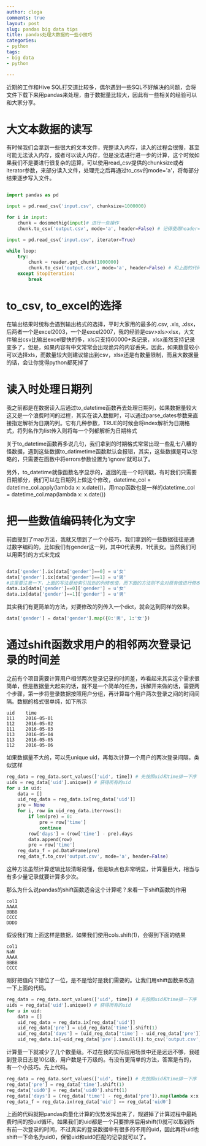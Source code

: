 ```yaml
---
author: cloga
comments: true
layout: post
slug: pandas big data tips
title: pandas处理大数据的一些小技巧
categories:
- python
tags:
- big data
- python

---
```


近期的工作和Hive SQL打交道比较多，偶尔遇到一些SQL不好解决的问题，会将文件下载下来用pandas来处理，由于数据量比较大，因此有一些相关的经验可以和大家分享。

# 大文本数据的读写

有时候我们会拿到一些很大的文本文件，完整读入内存，读入的过程会很慢，甚至可能无法读入内存，或者可以读入内存，但是没法进行进一步的计算，这个时候如果我们不是要进行很复杂的运算，可以使用read_csv提供的chunksize或者iterator参数，来部分读入文件，处理完之后再通过to\_csv的mode='a'，将每部分结果逐步写入文件。

```python

import pandas as pd

input = pd.read_csv('input.csv', chunksize=1000000)

for i in input:
	chunk = dosomethig(input)# 进行一些操作
	chunk.to_csv('output.csv', mode='a', header=False) # 记得使用header=False不然会重复写入列名

input = pd.read_csv('input.csv', iterator=True)

while loop:
    try:
        chunk = reader.get_chunk(1000000)
        chunk.to_csv('output.csv', mode='a', header=False) # 和上面的代码作用一样只是通过iterator来实现
    except StopIteration:
        break

```

# to\_csv, to\_excel的选择

在输出结果时统称会遇到输出格式的选择，平时大家用的最多的.csv, .xls, .xlsx，后两者一个是excel2003，一个是excel2007，我的经验是csv>xls>xlsx，大文件输出csv比输出excel要快的多，xls只支持60000+条记录，xlsx虽然支持记录变多了，但是，如果内容有中文常常会出现诡异的内容丢失。因此，如果数量较小可以选择xls，而数量较大则建议输出到csv，xlsx还是有数量限制，而且大数据量的话，会让你觉得python都死掉了

# 读入时处理日期列

我之前都是在数据读入后通过to_datetime函数再去处理日期列，如果数据量较大这又是一个浪费时间的过程，其实在读入数据时，可以通过parse\_dates参数来直接指定解析为日期的列。它有几种参数，TRUE的时候会将index解析为日期格式，将列名作为list传入则将每一个列都解析为日期格式

关于to_datetime函数再多说几句，我们拿到的时期格式常常出现一些乱七八糟的怪数据，遇到这些数据to\_datimetime函数默认会报错，其实，这些数据是可以忽略的，只需要在函数中将errors参数设置为'ignore'就可以了。

另外，to_datetime就像函数名字显示的，返回的是一个时间戳，有时我们只需要日期部分，我们可以在日期列上做这个修改，datetime\_col = datetime\_col.apply(lambda x: x.date())，用map函数也是一样的datetime\_col = datetime\_col.map(lambda x: x.date())

# 把一些数值编码转化为文字

前面提到了map方法，我就又想到了一个小技巧，我们拿到的一些数据往往是通过数字编码的，比如我们有gender这一列，其中0代表男，1代表女。当然我们可以用索引的方式来完成

```python

data['gender'].ix[data['gender']==0] = u'女'
data['gender'].ix[data['gender']==1] = u'男'
#这里要注意一下，上面的写法是给索引找到的列修改值，而下面的方法则不会对原有值进行修改
data.ix[data['gender']==0]['gender'] = u'女'
data.ix[data['gender']==1]['gender'] = u'男'

```
其实我们有更简单的方法，对要修改的列传入一个dict，就会达到同样的效果。

```python
data['gender'] = data['gender'].map({0:'男', 1:'女'}) 
```

# 通过shift函数求用户的相邻两次登录记录的时间差

之前有个项目需要计算用户相邻两次登录记录的时间差，咋看起来其实这个需求很简单，但是数据量大起来的话，就不是一个简单的任务，拆解开来做的话，需要两个步骤，第一步将登录数据按照用户分组，再计算每个用户两次登录之间的时间间隔。数据的格式很单纯，如下所示

```
uid    time
111    2016-05-01
112    2016-05-02
111    2016-05-03
113    2016-05-04
113    2016-05-05
112    2016-05-06

```

如果数据量不大的，可以先unique uid，再每次计算一个用户的两次登录间隔，类似这样

```python
reg_data = reg_data.sort_values(['uid', time]) # 先按照uid和time排一下序
uids = reg_data['uid'].unique() # 获得所有的uid
for u in uid:
	data = []
	uid_reg_data = reg_data.ix[reg_data['uid']]
	pre = None
	for i, row in uid_reg_data.iterrows():
		if len(pre) = 0:
			pre = row['time']
			continue
		row['days'] = (row['time'] - pre).days
		data.append(row)
		pre = row['time']
	reg_data_f = pd.DataFrame(pre)
	reg_data_f.to_csv('output.csv', mode='a', header=False)
```

这种方法虽然计算逻辑比较清晰易懂，但是缺点也非常明显，计算量巨大，相当与有多少量记录就要计算多少次。

那么为什么说pandas的shift函数适合这个计算呢？来看一下shift函数的作用

```
col1
AAAA
BBBB
CCCC
DDDD
```

假设我们有上面这样是数据，如果我们使用cols.shift(1)，会得到下面的结果

```
col1
NaN
AAAA
BBBB
CCCC
```
刚好把值向下错位了一位，是不是恰好是我们需要的。让我们用shift函数来改造一下上面的代码。

```python
reg_data = reg_data.sort_values(['uid', time]) # 先按照uid和time排一下序
uids = reg_data['uid'].unique() # 获得所有的uid
for u in uid:
	data = []
	uid_reg_data = reg_data.ix[reg_data['uid']]
	uid_reg_data['pre'] = uid_reg_data['time'].shift(1)
	uid_reg_data['days'] = (uid_reg_data['time'] - uid_reg_data['pre']).map(lambda x:x.days)
	uid_reg_data.ix[~uid_reg_data['pre'].isnull()].to_csv('output.csv', mode='a', header=False)

```

计算量一下就减少了几个数量级。不过在我的实际应用场景中还是远远不够，我碰到登录日志是10亿级，用户数是千万级的。有没有更简单的方法，答案是有的，有一个小技巧。先上代码。

```python
reg_data = reg_data.sort_values(['uid', time]) # 先按照uid和time排一下序
reg_data['pre'] = reg_data['time'].shift(1)
reg_data['uid0'] = reg_data['uid0'].shift(1)
reg_data['days'] = (reg_data['time'] - reg_data['pre']).map(lambda x:x.days)
reg_data_f = reg_data.ix(reg_data['uid'] == reg_data['uid0']
```
上面的代码就把pandas向量化计算的优势发挥出来了，规避掉了计算过程中最耗费时间的按uid循环。如果我们的uid都是一个只要排序后用shift(1)就可以取到所有前一次登录的时间，不过真实的登录数据中有很多的不用的uid，因此再将uid也shift一下命名为uid0，保留uid和uid0匹配的记录就可以了。